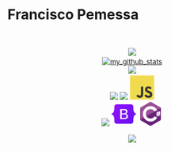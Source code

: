 # Francisco Pemessa

<a align="center" href="https://github.com/FrancisP100?tab=repositories">
    <p align="center">
        <br/>
  <p align="center">
  <img src="https://github-readme-streak-stats.herokuapp.com/?user=FrancisP100&theme=tokyonight" height="100"/>
  <br/>
         <img src="https://github-readme-stats.vercel.app/api?username=FrancisP100&show_icons=true&theme=tokyonight&include_all_commits=true&count_private=true&hide=issues" alt="my_github_stats" height="100" />
</a>
<br/>
<img height="100" src="https://github-readme-stats.vercel.app/api/top-langs/?username=FrancisP100&layout=compact&theme=tokyonight">
<br/>
  <img height="50" src="https://cdn.jsdelivr.net/gh/devicons/devicon/icons/html5/html5-original.svg"/>
  <img height="50" src="https://cdn.jsdelivr.net/gh/devicons/devicon/icons/css3/css3-original.svg"/>
  <img height="50" src="https://raw.githubusercontent.com/devicons/devicon/master/icons/javascript/javascript-original.svg"/>
  <br/>
  <img height="50" src="https://raw.githubusercontent.com/jmnote/z-icons/master/svg/c.svg"/>
  <img height="50" src="https://raw.githubusercontent.com/devicons/devicon/master/icons/bootstrap/bootstrap-original.svg"/>
  <img height="50" src="https://raw.githubusercontent.com/devicons/devicon/master/icons/csharp/csharp-original.svg"/>
  </p>
  <p align="center"> 
  <img src="https://profile-counter.glitch.me/FrancisP100/count.svg" />
</p>
